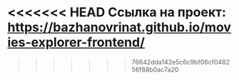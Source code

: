 <<<<<<< HEAD
Ссылка на проект: https://bazhanovrinat.github.io/movies-explorer-frontend/
=======

>>>>>>> 76642dda142e5c6c9bf06cf048256f88b0ac7a20
